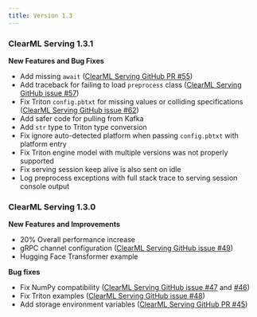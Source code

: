 ```yaml
---
title: Version 1.3
---
```


### ClearML Serving 1.3.1 
**New Features and Bug Fixes**
* Add missing `await` ([ClearML Serving GitHub PR #55](https://github.com/allegroai/clearml-serving/pull/55))
* Add traceback for failing to load `preprocess` class ([ClearML Serving GitHub issue #57](https://github.com/allegroai/clearml-serving/issues/57))
* Fix Triton `config.pbtxt` for missing values or colliding specifications ([ClearML Serving GitHub issue #62](https://github.com/allegroai/clearml-serving/issues/62))
* Add safer code for pulling from Kafka
* Add `str` type to Triton type conversion
* Fix ignore auto-detected platform when passing `config.pbtxt` with platform entry
* Fix Triton engine model with multiple versions was not properly supported
* Fix serving session keep alive is also sent on idle
* Log preprocess exceptions with full stack trace to serving session console output


### ClearML Serving 1.3.0
**New Features and Improvements**
* 20% Overall performance increase 
* gRPC channel configuration ([ClearML Serving GitHub issue #49](https://github.com/allegroai/clearml-serving/issues/49)) 
* Hugging Face Transformer example 

**Bug fixes**
* Fix NumPy compatibility ([ClearML Serving GitHub issue #47](https://github.com/allegroai/clearml-serving/issues/47) and [#46](https://github.com/allegroai/clearml-serving/issues/46))
* Fix Triton examples  ([ClearML Serving GitHub issue #48](https://github.com/allegroai/clearml-serving/issues/48))
* Add storage environment variables ([ClearML Serving GitHub PR #45](https://github.com/allegroai/clearml-serving/pull/45))